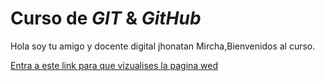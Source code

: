# Curso de _GIT_ & _GitHub_

Hola soy tu amigo y docente digital jhonatan Mircha,Bienvenidos al curso.

[Entra a este link para que vizualises la pagina wed](https://github.com/MAYOR-Luis/HTMLDELUX.git) 